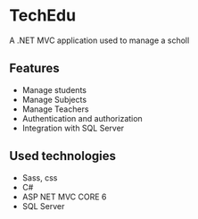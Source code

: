 # TechEdu
A .NET MVC application used to manage a scholl

## Features
- Manage students
- Manage Subjects
- Manage Teachers
- Authentication and authorization
- Integration with SQL Server

## Used technologies
- Sass, css
- C#
- ASP NET MVC CORE 6
- SQL Server
